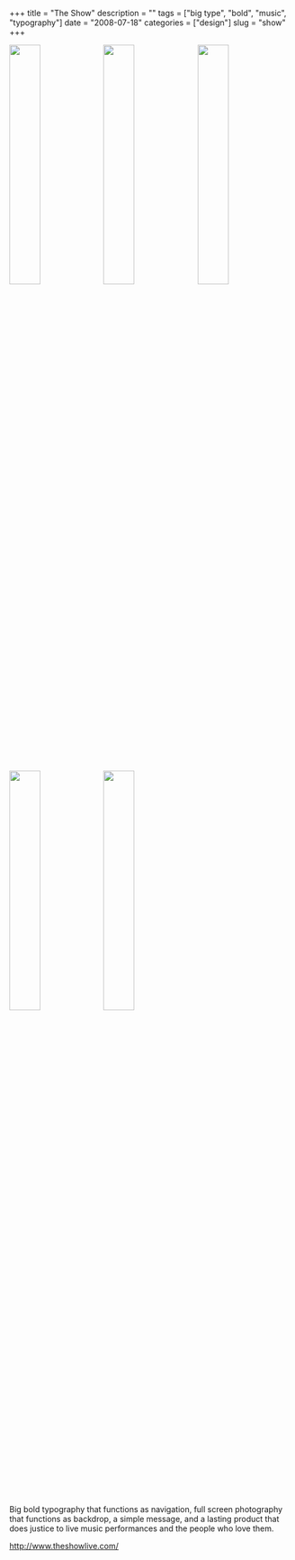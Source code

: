 +++
title = "The Show"
description = ""
tags = ["big type", "bold", "music", "typography"]
date = "2008-07-18"
categories = ["design"]
slug = "show"
+++


<div id="screens-thumbs" class="clearfix mt1-5">
<a href="http://media.konigi.com/design/theshow-1.jpg" class="group" rel="group"><img src="http://media.konigi.com/design/theshow-1.png" alt="" class="thumb" style="width: 33%; max-width: 33%;padding: 0 1px 1px 0" /></a><a href="http://media.konigi.com/design/theshow-2.jpg" class="group" rel="group"><img src="http://media.konigi.com/design/theshow-2.png" alt="" class="thumb" style="width: 33%; max-width: 33%;padding: 0 1px 1px 0" /></a><a href="http://media.konigi.com/design/theshow-3.jpg" class="group" rel="group"><img src="http://media.konigi.com/design/theshow-3.png" alt="" class="thumb" style="width: 33%; max-width: 33%;padding: 0 1px 1px 0" /></a><a href="http://media.konigi.com/design/theshow-4.jpg" class="group" rel="group"><img src="http://media.konigi.com/design/theshow-4.png" alt="" class="thumb" style="width: 33%; max-width: 33%;padding: 0 1px 1px 0" /></a><a href="http://media.konigi.com/design/theshow-5.jpg" class="group" rel="group"><img src="http://media.konigi.com/design/theshow-5.png" alt="" class="thumb" style="width: 33%; max-width: 33%;padding: 0 1px 1px 0" /></a>
</div>   
<p>Big bold typography that functions as navigation, full screen photography that functions as backdrop, a simple message, and a lasting product that does justice to live music performances and the people who love them.</p>
<p><a href="http://www.theshowlive.com/">http://www.theshowlive.com/</a></p>  
